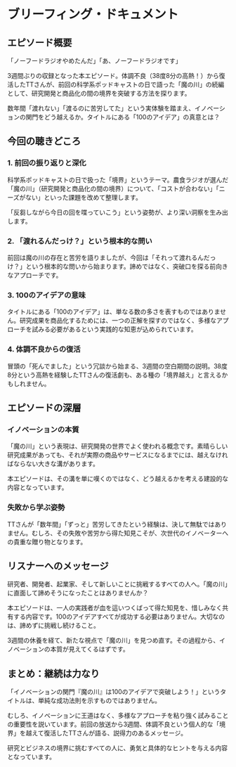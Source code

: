 # ブリーフィング・ドキュメント

## エピソード概要

「ノーフードラジオやめたんだ」「あ、ノーフードラジオです」

3週間ぶりの収録となった本エピソード。体調不良（38度8分の高熱！）から復活したTTさんが、前回の科学系ポッドキャストの日で語った「魔の川」の続編として、研究開発と商品化の間の境界を突破する方法を探ります。

数年間「渡れない」「渡るのに苦労してた」という実体験を踏まえ、イノベーションの関門をどう越えるか。タイトルにある「100のアイデア」の真意とは？

## 今回の聴きどころ

### 1. 前回の振り返りと深化

科学系ポッドキャストの日で扱った「境界」というテーマ。農食ラジオが選んだ「魔の川」（研究開発と商品化の間の境界）について、「コストが合わない」「ニーズがない」といった課題を改めて整理します。

「反芻しながら今日の回を喋っていこう」という姿勢が、より深い洞察を生み出します。

### 2. 「渡れるんだっけ？」という根本的な問い

前回は魔の川の存在と苦労を語りましたが、今回は「それって渡れるんだっけ？」という根本的な問いから始まります。諦めではなく、突破口を探る前向きなアプローチです。

### 3. 100のアイデアの意味

タイトルにある「100のアイデア」は、単なる数の多さを表すものではありません。研究成果を商品化するためには、一つの正解を探すのではなく、多様なアプローチを試みる必要があるという実践的な知恵が込められています。

### 4. 体調不良からの復活

冒頭の「死んでました」という冗談から始まる、3週間の空白期間の説明。38度8分という高熱を経験したTTさんの復活劇も、ある種の「境界越え」と言えるかもしれません。

## エピソードの深層

### イノベーションの本質

「魔の川」という表現は、研究開発の世界でよく使われる概念です。素晴らしい研究成果があっても、それが実際の商品やサービスになるまでには、越えなければならない大きな溝があります。

本エピソードは、その溝を単に嘆くのではなく、どう越えるかを考える建設的な内容となっています。

### 失敗から学ぶ姿勢

TTさんが「数年間」「ずっと」苦労してきたという経験は、決して無駄ではありません。むしろ、その失敗や苦労から得た知見こそが、次世代のイノベーターへの貴重な贈り物となります。

## リスナーへのメッセージ

研究者、開発者、起業家、そして新しいことに挑戦するすべての人へ。「魔の川」に直面して諦めそうになったことはありませんか？

本エピソードは、一人の実践者が血を這いつくばって得た知見を、惜しみなく共有する内容です。100のアイデアすべてが成功する必要はありません。大切なのは、諦めずに挑戦し続けること。

3週間の休養を経て、新たな視点で「魔の川」を見つめ直す。その過程から、イノベーションの本質が見えてくるはずです。

## まとめ：継続は力なり

「イノベーションの関門『魔の川』は100のアイデアで突破しよう！」というタイトルは、単純な成功法則を示すものではありません。

むしろ、イノベーションに王道はなく、多様なアプローチを粘り強く試みることの重要性を説いています。前回の放送から3週間、体調不良という個人的な「境界」を越えて復活したTTさんが語る、説得力のあるメッセージ。

研究とビジネスの境界に挑むすべての人に、勇気と具体的なヒントを与える内容となっています。